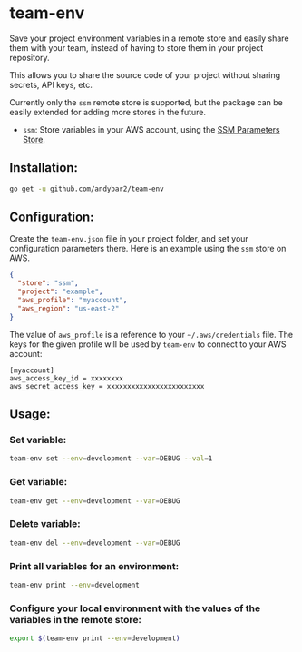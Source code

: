 # team-env

Save your project environment variables in a remote store and easily share them with your team, instead of having to store them in your project repository.

This allows you to share the source code of your project without sharing secrets, API keys, etc.

Currently only the `ssm` remote store is supported, but the package can be easily extended for adding more stores in the future.

- `ssm`: Store variables in your AWS account, using the [SSM Parameters Store](https://docs.aws.amazon.com/es_es/systems-manager/latest/userguide/systems-manager-paramstore.html).

## Installation:

```bash
go get -u github.com/andybar2/team-env
```

## Configuration:

Create the `team-env.json` file in your project folder, and set your configuration parameters there. Here is an example using the `ssm` store on AWS.

```json
{
  "store": "ssm",
  "project": "example",
  "aws_profile": "myaccount",
  "aws_region": "us-east-2"
}
```

The value of `aws_profile` is a reference to your `~/.aws/credentials` file. The keys for the given profile will be used by `team-env` to connect to your AWS account:

```
[myaccount]
aws_access_key_id = xxxxxxxx
aws_secret_access_key = xxxxxxxxxxxxxxxxxxxxxxxx
```

## Usage:

### Set variable:

```bash
team-env set --env=development --var=DEBUG --val=1
```

### Get variable:

```bash
team-env get --env=development --var=DEBUG
```

### Delete variable:

```bash
team-env del --env=development --var=DEBUG
```

### Print all variables for an environment:

```bash
team-env print --env=development
```

### Configure your local environment with the values of the variables in the remote store:

```bash
export $(team-env print --env=development)
```
